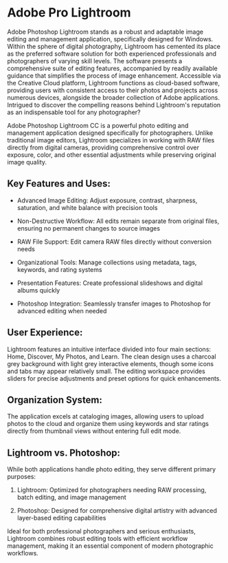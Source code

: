 # Adobe Pro Lightroom 
Adobe Photoshop Lightroom stands as a robust and adaptable image editing and management application, specifically designed for Windows. Within the sphere of digital photography, Lightroom has cemented its place as the preferred software solution for both experienced professionals and photographers of varying skill levels. The software presents a comprehensive suite of editing features, accompanied by readily available guidance that simplifies the process of image enhancement. Accessible via the Creative Cloud platform, Lightroom functions as cloud-based software, providing users with consistent access to their photos and projects across numerous devices, alongside the broader collection of Adobe applications. Intrigued to discover the compelling reasons behind Lightroom's reputation as an indispensable tool for any photographer?


Adobe Photoshop Lightroom CC is a powerful photo editing and management application designed specifically for photographers. Unlike traditional image editors, Lightroom specializes in working with RAW files directly from digital cameras, providing comprehensive control over exposure, color, and other essential adjustments while preserving original image quality.

## Key Features and Uses:

- Advanced Image Editing: Adjust exposure, contrast, sharpness, saturation, and white balance with precision tools

- Non-Destructive Workflow: All edits remain separate from original files, ensuring no permanent changes to source images

- RAW File Support: Edit camera RAW files directly without conversion needs

- Organizational Tools: Manage collections using metadata, tags, keywords, and rating systems

- Presentation Features: Create professional slideshows and digital albums quickly

- Photoshop Integration: Seamlessly transfer images to Photoshop for advanced editing when needed

## User Experience:
Lightroom features an intuitive interface divided into four main sections: Home, Discover, My Photos, and Learn. The clean design uses a charcoal grey background with light grey interactive elements, though some icons and tabs may appear relatively small. The editing workspace provides sliders for precise adjustments and preset options for quick enhancements.

## Organization System:
The application excels at cataloging images, allowing users to upload photos to the cloud and organize them using keywords and star ratings directly from thumbnail views without entering full edit mode.

## Lightroom vs. Photoshop:
While both applications handle photo editing, they serve different primary purposes:

1. Lightroom: Optimized for photographers needing RAW processing, batch editing, and image management

2. Photoshop: Designed for comprehensive digital artistry with advanced layer-based editing capabilities

Ideal for both professional photographers and serious enthusiasts, Lightroom combines robust editing tools with efficient workflow management, making it an essential component of modern photographic workflows.
